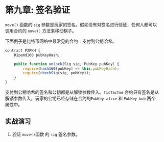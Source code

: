 # 第九章: 签名验证

`move()` 函数的 `sig` 参数是玩家的签名。假如没有对签名进行验证，任何人都可以调用合约的 `move()` 方法来移动棋子。

下面例子是比特币网络中最常见的合约：支付到公钥哈希。

```js
contract P2PKH {
    Ripemd160 pubKeyHash;

    public function unlock(Sig sig, PubKey pubKey) {
        require(hash160(pubKey) == this.pubKeyHash);
        require(checkSig(sig, pubKey));
    }
}
```

支付到公钥哈希的签名和公钥都是从解锁参数传入。`TicTacToe` 合约只有签名是从解锁参数传入，玩家的公钥已经存储在合约的`PubKey alice` 和 `PubKey bob` 两个属性中。


## 实战演习

1. 验证 `move()`函数 的 `sig` 签名参数。